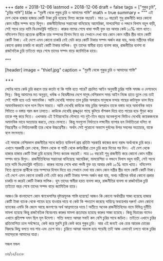 +++
date = 2018-12-06
lastmod = 2018-12-06
draft = false
tags = ["পুকুর চুরি", "চুরির শাস্তি"]
title = "মুরগী থেকে পুকুর চুরি ও আমাদের শাস্তি"
math = true
summary = """
এই দেশ থেকে হাজার হাজার কোটি টাকা চুরি হয়েছে বিগত কয়েক বছরেই। মাত্র ১০ বছরেই শুধু রাজনীতি করে কোনো কোন মন্ত্রীর সম্পদ বাড়ে দ্বিগুন। রাজনীতিবিদের সন্তানেরা বানিয়েছে আমেরিকা, মালয়েশিয়া ও লন্ডনে বিলাস বহুল বাড়ী, সেই সাথে চড়ে দামি বিএমডব্লিউ গাড়িতে। কারুর নামের শেষে খাম্বা পদবী যুক্ত হয় আবার কেউ ১০% নামে খ্যাত। নমিনেশন নিতে প্রত্যেক প্রার্থীকে তার সম্পদের হিসাব দিতে হয় সেখানে দেখা যায় কোন কোন মন্ত্রীর স্ত্রীর নামে কোটি কোটি টাকা। এই দেশে এমন কোনো চাকরি নেই যেটা করে কোটি টাকার সম্পদ অর্জন করা যায়, অথচ মন্ত্রীদের বউরা কোনো প্রকার চাকরি না করেই কোটি টাকার মালিক। হুম তাদের স্বামীরা হয়ত ব্যবসা করে, রাজনীতির ব্যবসা বা রাজনৈতিক চুরি তাইতো বছর শেষে তাদের সম্পদ বাড়ে জ্যামিতিক হারে। 

"""

[header]
image = "thief.jpg"
caption = "মুরগী থেকে পুকুর চুরি ও আমাদের শাস্তি"

+++

পেটের দায়ে কেউ চুরি করলে তার কতটা বা কি শাস্তি হতে পারে? প্রচলিত আইন অনুযায়ী চুরির শাস্তি সমাজ ও দেশভেদে ভিন্ন। কিন্তু আমাদের মত অনুন্নত, ধর্মান্ধ ও বিদ্বেষীদের দেশে মানুষ বেশিরভাগ সময় আইন নিজে হাতে তুলে নেয় তাই সেই শাস্তি হয়ে ওঠে অমানবিক। আমি দেখেছি সামান্য তাল চুরির অপরাধে মানুষকে মন্দার গাছের কাটাযুক্ত ডাল দিয়ে অমানবিকভাবে দলে দলে মিলে মারতে। আমি দেখেছি কাউকে মাছ চুরির অপরাধে তাকে বস্তায় ভরে অমানবিক ভাবে পিটাতে ও বস্তায় গরম জল ঢালতে। কাউকে দেখেছি কৃষ্ণচুড়া গাছে ঝুলিয়ে বাঁশকল দিয়ে হাত পায়ের হাড় গুঁড়ো করে তাকে পঙ্গু করে দিতে। এখনকার এই ইন্টারনেটের দৌলতে গত দুই-তিন বছরে অনেকগুলো ভিডিও দেখেছি কয়েকজনকে অমানবিক ভাবে অত্যাচার করতে, মেরে ফেলতে। কিন্তু সবগুলো নির্যাতনে লক্ষ্যনীয় ব্যাপার হল নির্যাতিতরা দলিত বা নিম্নশ্রেণীর ও নির্যাতনকারী তার থেকে উচ্চশ্রেণীর। অর্থাৎ সেই পুরোনো অভ্যাস দুর্বলের উপর সবলের অত্যাচার, যাকে বলে মৎসন্যায়। 

এই সমাজে বেশিরভাগ রাজনীতির সাথে জড়িত ব্যক্তিবর্গ প্রায় প্রতিটা সরকারি কাজের জন্য বরাদ্দ অর্থথেকে চুরি করে। এখানে সরকারী রেল থেকে, বিমান থেকে বা গাড়ী থেকে কর্মচারীরা তেল চুরি করে দিনের পর দিন। এই দেশ থেকে হাজার হাজার কোটি টাকা চুরি হয়েছে বিগত কয়েক বছরেই। মাত্র ১০ বছরেই শুধু রাজনীতি করে কোনো কোন মন্ত্রীর সম্পদ বাড়ে দ্বিগুন। রাজনীতিবিদের সন্তানেরা বানিয়েছে আমেরিকা, মালয়েশিয়া ও লন্ডনে বিলাস বহুল বাড়ী, সেই সাথে চড়ে দামি বিএমডব্লিউ গাড়িতে। কারুর নামের শেষে খাম্বা পদবী যুক্ত হয় আবার কেউ ১০% নামে খ্যাত। নমিনেশন নিতে প্রত্যেক প্রার্থীকে তার সম্পদের হিসাব দিতে হয় সেখানে দেখা যায় কোন কোন মন্ত্রীর স্ত্রীর নামে কোটি কোটি টাকা। এই দেশে এমন কোনো চাকরি নেই যেটা করে কোটি টাকার সম্পদ অর্জন করা যায়, অথচ মন্ত্রীদের বউরা কোনো প্রকার চাকরি না করেই কোটি টাকার মালিক। হুম তাদের স্বামীরা হয়ত ব্যবসা করে, রাজনীতির ব্যবসা বা রাজনৈতিক চুরি তাইতো বছর শেষে তাদের সম্পদ বাড়ে জ্যামিতিক হারে। 

আজও কি বাংলাদেশে কোন ঋণখেলাপির দৃষ্টান্তমূলক শাস্তি হয়েছে! আজও কি কোনো অর্থমন্ত্রীর সাজা হয়েছে হাজার কোটি টাকা ব্যাংক থেকে গায়েব হয়ে যাওয়ার দায়ে বা কেউ কি পদত্যাগ করেছে দায়িত্বে অবহেলার দরুন! এমন কোনো ব্যাংকের এমডি কি জেলে আছে জনগণের অর্থ আত্নসাতের দায়ে ! অতীতে অনেক রাজনীতিবিদের নামে বিভিন্ন দুর্নীতি মামলা হয়েছে কিন্তু রাজনৈতিক বিবেচনায় কারুর মামলা প্রত্যাহার হয়েছে কারুর সাজা হয়েছে। কিন্তু বিচারের নামেও এখানে প্রতিপক্ষ দমন ছিল মূল উদেশ্য। সত্যি বলতে আমরা সবাই কম বেশি চুরির সাথে জড়িত। তাইতো এখানে চুরির প্রতিযোগিতা চলে সর্বক্ষেত্রে, কেউ করে মুরগি চুরি কেউ করে পুকুর চুরি। আর এই জন্যই এক চোর আরেক চোরের বিরুদ্ধে কিছু বলতে ভয় পায় এবং চেপে যায়। চুরিতে আমরা অভ্যস্ত হয়ে পড়েছি তাই আজ এভাবেই চলতে থাকে চুরির মহাসড়কে আমাদের যাত্রা।

সজল মন্ডল

০৬/১২/২০১৮
